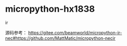 # micropython-hx1838

ir

源码参考：
https://gitee.com/beamworld/micropython-ir-nec#https://github.com/MattMatic/micropython-necir
